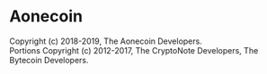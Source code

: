 # Aonecoin

Copyright (c) 2018-2019, The Aonecoin Developers.   
Portions Copyright (c) 2012-2017, The CryptoNote Developers, The Bytecoin Developers.

